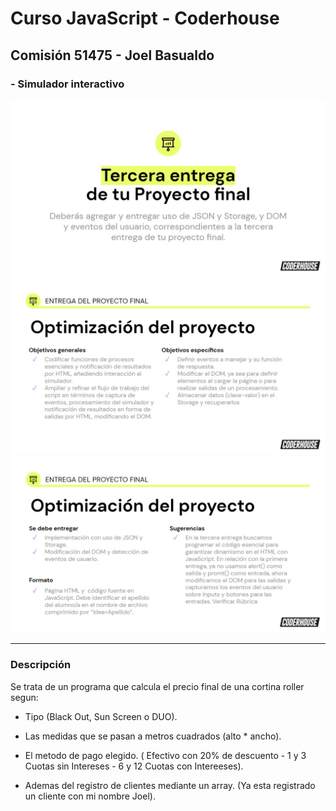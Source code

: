 # Curso JavaScript - Coderhouse
## Comisión 51475 - Joel Basualdo
### - Simulador interactivo

![image](https://raw.githubusercontent.com/JoelJBG/JS-3raPreEntrega/main/img/Tercera%20Entrega.jpg)
![image](https://raw.githubusercontent.com/JoelJBG/JS-3raPreEntrega/main/img/Tercera%20Entrega%202.jpg)
![image](https://raw.githubusercontent.com/JoelJBG/JS-3raPreEntrega/main/img/Tercera%20Entrega%203.jpg)

---

### **Descripción**

  Se trata de un programa que calcula el precio final de una cortina roller segun:
  
  - Tipo (Black Out, Sun Screen o DUO).
  
  - Las medidas que se pasan a metros cuadrados (alto * ancho).
  
  - El metodo de pago elegido. ( Efectivo con 20% de descuento - 1 y 3 Cuotas sin Intereses - 6 y 12 Cuotas con Intereeses).

  - Ademas del registro de clientes mediante un array. (Ya esta registrado un cliente con mi nombre Joel).
